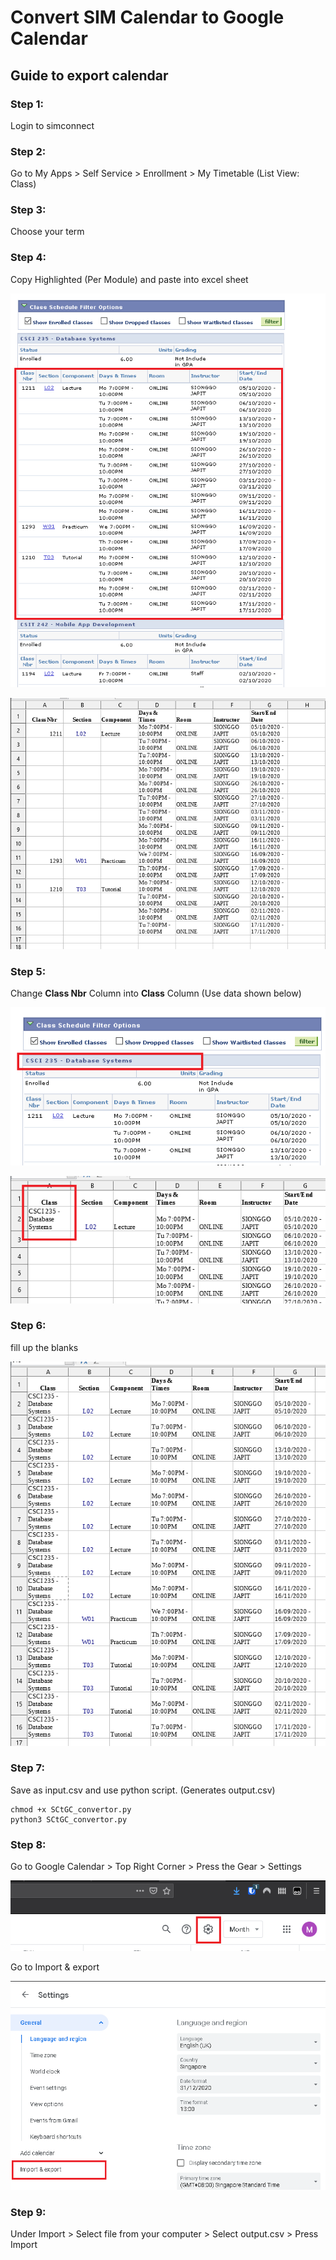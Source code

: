 # Convert SIM Calendar to Google Calendar

## Guide to export calendar

### Step 1:

Login to simconnect

### Step 2:

Go to My Apps > Self Service > Enrollment > My Timetable (List View: Class)

### Step 3:

Choose your term

### Step 4:

Copy Highlighted (Per Module) and paste into excel sheet

![files/Untitled.png](files/Untitled.png)

![files/Untitled%201.png](files/Untitled%201.png)

### Step 5:

Change **Class Nbr** Column into **Class** Column (Use data shown below) 

![files/Untitled%202.png](files/Untitled%202.png)

![files/Untitled%203.png](files/Untitled%203.png)

### Step 6:

fill up the blanks

![files/Untitled%204.png](files/Untitled%204.png)

### Step 7:

Save as input.csv and use python script. (Generates output.csv)
```
chmod +x SCtGC_convertor.py
python3 SCtGC_convertor.py
```

### Step 8:

Go to Google Calendar > Top Right Corner > Press the Gear > Settings

![files/Untitled%205.png](files/Untitled%205.png)

Go to Import & export

![files/Untitled%206.png](files/Untitled%206.png)

### Step 9:

Under Import > Select file from your computer > Select output.csv > Press Import
